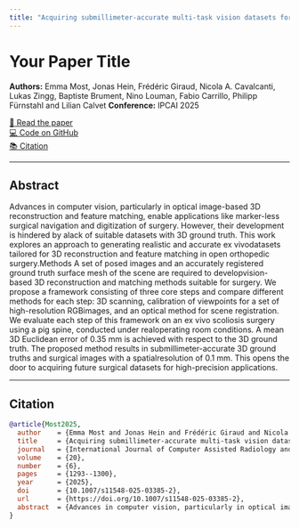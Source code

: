 ```yaml
---
title: "Acquiring submillimeter-accurate multi-task vision datasets for computer-assisted orthopedic surgery"
---
```


# Your Paper Title

**Authors:** Emma Most, Jonas Hein, Frédéric Giraud, Nicola A. Cavalcanti, Lukas Zingg, Baptiste Brument, Nino Louman, Fabio Carrillo, Philipp Fürnstahl and Lilian Calvet
**Conference:** IPCAI 2025

[📄 Read the paper](https://rdcu.be/el5Jj)  
[💻 Code on GitHub](https://github.com/emmamost26/CAOS3D_v0)  
[📚 Citation](#citation)

---

## Abstract

Advances in computer vision, particularly in optical image-based 3D reconstruction and feature matching, enable applications like marker-less surgical navigation and digitization of surgery. However, their development is hindered by alack of suitable datasets with 3D ground truth. This work explores an approach to generating realistic and accurate ex vivodatasets tailored for 3D reconstruction and feature matching in open orthopedic surgery.Methods A set of posed images and an accurately registered ground truth surface mesh of the scene are required to developvision-based 3D reconstruction and matching methods suitable for surgery. We propose a framework consisting of three core steps and compare different methods for each step: 3D scanning, calibration of viewpoints for a set of high-resolution RGBimages, and an optical method for scene registration. We evaluate each step of this framework on an ex vivo scoliosis surgery using a pig spine, conducted under realoperating room conditions. A mean 3D Euclidean error of 0.35 mm is achieved with respect to the 3D ground truth. The proposed method results in submillimeter-accurate 3D ground truths and surgical images with a spatialresolution of 0.1 mm. This opens the door to acquiring future surgical datasets for high-precision applications.

---

## Citation
```bibtex
@article{Most2025,
  author    = {Emma Most and Jonas Hein and Frédéric Giraud and Nicola A. Cavalcanti and Lukas Zingg and Baptiste Brument and Nino Louman and Fabio Carrillo and Philipp Fürnstahl and Lilian Calvet},
  title     = {Acquiring submillimeter-accurate multi-task vision datasets for computer-assisted orthopedic surgery},
  journal   = {International Journal of Computer Assisted Radiology and Surgery},
  volume    = {20},
  number    = {6},
  pages     = {1293--1300},
  year      = {2025},
  doi       = {10.1007/s11548-025-03385-2},
  url       = {https://doi.org/10.1007/s11548-025-03385-2},
  abstract  = {Advances in computer vision, particularly in optical image-based 3D reconstruction and feature matching, enable applications like marker-less surgical navigation and digitization of surgery. However, their development is hindered by a lack of suitable datasets with 3D ground truth. This work explores an approach to generating realistic and accurate ex vivo datasets tailored for 3D reconstruction and feature matching in open orthopedic surgery.}
}
